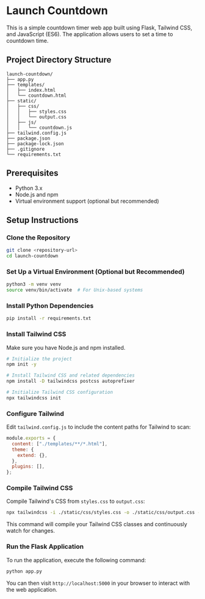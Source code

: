 # Launch Countdown

This is a simple countdown timer web app built using Flask, Tailwind CSS, and JavaScript (ES6). The application allows users to set a time to countdown time.

## Project Directory Structure

```
launch-countdown/
├── app.py
├── templates/
│   ├── index.html
│   └── countdown.html
├── static/
│   ├── css/
│   │   ├── styles.css
│   │   └── output.css
│   ├── js/
│   │   └── countdown.js
├── tailwind.config.js
├── package.json
├── package-lock.json
├── .gitignore
└── requirements.txt
```

## Prerequisites

- Python 3.x
- Node.js and npm
- Virtual environment support (optional but recommended)

## Setup Instructions

### Clone the Repository

```bash
git clone <repository-url>
cd launch-countdown
```

### Set Up a Virtual Environment (Optional but Recommended)

```bash
python3 -m venv venv
source venv/bin/activate  # For Unix-based systems
```

### Install Python Dependencies

```bash
pip install -r requirements.txt
```

### Install Tailwind CSS

Make sure you have Node.js and npm installed.

```bash
# Initialize the project
npm init -y

# Install Tailwind CSS and related dependencies
npm install -D tailwindcss postcss autoprefixer

# Initialize Tailwind CSS configuration
npx tailwindcss init
```

### Configure Tailwind

Edit `tailwind.config.js` to include the content paths for Tailwind to scan:

```js
module.exports = {
  content: ["./templates/**/*.html"],
  theme: {
    extend: {},
  },
  plugins: [],
};
```

### Compile Tailwind CSS

Compile Tailwind's CSS from `styles.css` to `output.css`:

```bash
npx tailwindcss -i ./static/css/styles.css -o ./static/css/output.css --watch
```

This command will compile your Tailwind CSS classes and continuously watch for changes.

### Run the Flask Application

To run the application, execute the following command:

```bash
python app.py
```

You can then visit `http://localhost:5000` in your browser to interact with the web application.
